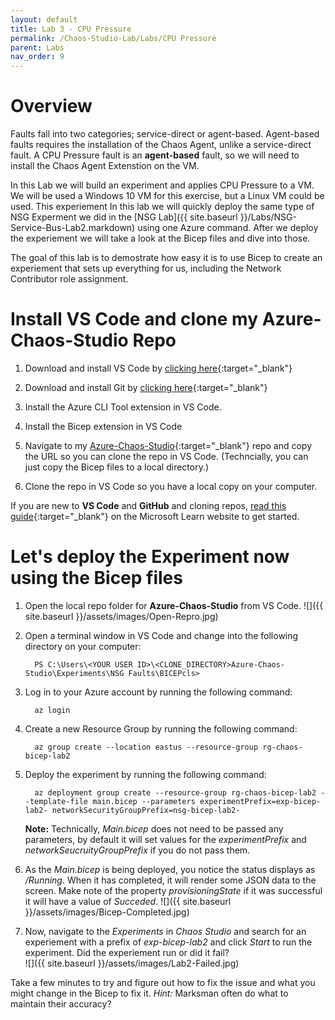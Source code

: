 ```yaml
---
layout: default
title: Lab 3 - CPU Pressure
permalink: /Chaos-Studio-Lab/Labs/CPU Pressure
parent: Labs 
nav_order: 9
---
```

# Overview
Faults fall into two categories; service-direct or agent-based.  Agent-based faults requires the installation of the Chaos Agent, unlike a service-direct fault.  A CPU Pressure fault is an **agent-based** fault, so we will need to install the Chaos Agent Extenstion on the VM. 





In this Lab we will build an experiment and applies CPU Pressure to a VM.  We will be used a Windows 10 VM for this exercise, but a Linux VM could be used. This experiement 
In this lab we will quickly deploy the same type of NSG Experment we did in the [NSG Lab]({{ site.baseurl }}/Labs/NSG-Service-Bus-Lab2.markdown) using one Azure command.  After we deploy the experiement we will take a look at the Bicep files and dive into those.  

The goal of this lab is to demostrate how easy it is to use Bicep to create an experiement that sets up everything for us, including the Network Contributor role assignment.

# Install VS Code and clone my Azure-Chaos-Studio Repo
1. Download and install VS Code by [clicking here](https://code.visualstudio.com/){:target="_blank"} 

2. Download and install Git by [clicking here](https://git-scm.com/download/win){:target="_blank"}

3. Install the Azure CLI Tool extension in VS Code.

4. Install the Bicep extension in VS Code

5. Navigate to my [Azure-Chaos-Studio](https://github.com/Rickcau/Azure-Chaos-Studio){:target="_blank"} repo and copy the URL so you can clone the repo in VS Code.  (Techncially, you can just copy the Bicep files to a local directory.)

6. Clone the repo in VS Code so you have a local copy on your computer.

If you are new to **VS Code** and **GitHub** and cloning repos, [read this guide](https://learn.microsoft.com/en-us/azure/developer/javascript/how-to/with-visual-studio-code/clone-github-repository?tabs=create-repo-command-palette%2Cinitialize-repo-activity-bar%2Ccreate-branch-command-palette%2Ccommit-changes-command-palette%2Cpush-command-palette){:target="_blank"} on the Microsoft Learn website to get started.

# Let's deploy the Experiment now using the Bicep files
1. Open the local repo folder for **Azure-Chaos-Studio** from VS Code.
![]({{ site.baseurl }}/assets/images/Open-Repro.jpg)

2. Open a terminal window in VS Code and change into the following directory on your computer:
   ~~~
     PS C:\Users\<YOUR USER ID>\<CLONE_DIRECTORY>Azure-Chaos-Studio\Experiments\NSG Faults\BICEPcls>
   ~~~

3. Log in to your Azure account by running the following command:
   ~~~
     az login
   ~~~

4. Create a new Resource Group by running the following command:
   ~~~
     az group create --location eastus --resource-group rg-chaos-bicep-lab2
   ~~~

5. Deploy the experiment by running the following command:
   ~~~
     az deployment group create --resource-group rg-chaos-bicep-lab2 --template-file main.bicep --parameters experimentPrefix=exp-bicep-lab2- networkSecurityGroupPrefix=nsg-bicep-lab2-
   ~~~

   **Note:**  Technically, *Main.bicep* does not need to be passed any parameters, by default it will set values for the *experimentPrefix* and *networkSeucruityGroupPrefix* if you do not pass them.

6. As the *Main.bicep* is being deployed, you notice the status displays as */Running*.  When it has completed, it will render some JSON data to the screen.  Make note of the property *provisioningState* if it was successful it will have a value of *Succeded*.
![]({{ site.baseurl }}/assets/images/Bicep-Completed.jpg) 

7. Now, navigate to the *Experiments* in *Chaos Studio* and search for an experiement with a prefix of *exp-bicep-lab2* and click *Start* to run the experiment.
Did the experiement run or did it fail?  
![]({{ site.baseurl }}/assets/images/Lab2-Failed.jpg)

Take a few minutes to try and figure out how to fix the issue and what you might change in the Bicep to fix it.  *Hint:* Marksman often do what to maintain their accuracy?



 


